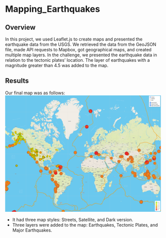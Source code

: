 # Mapping_Earthquakes

## Overview

In this project, we used Leaflet.js to create maps and presented the earthquake data from the USGS. We retrieved the data from the GeoJSON file, made API requests to Mapbox, got geographical maps, and created multiple map layers. In the challenge, we presented the earthquake data in relation to the tectonic plates’ location. The layer of earthquakes with a magnitude greater than 4.5 was added to the map.

## Results

Our final map was as follows:
![](Picture/map.png)

- It had three map styles: Streets, Satellite, and Dark version.
- Three layers were added to the map: Earthquakes, Tectonic Plates, and Major Earthquakes.
